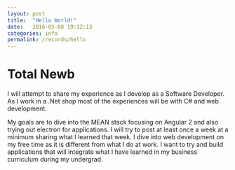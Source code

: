 ```yaml
---
layout: post
title:  "Hello World!"
date:   2016-05-08 19:12:13
categories: info
permalink: /records/hello
---
```


# Total Newb
I will attempt to share my experience as I develop as a Software Developer. As I work in a .Net shop most of the experiences will be with C# and web development.

My goals are to dive into the MEAN stack focusing on Angular 2 and also trying out electron for applications. I will try to post at least once a week at a minimum sharing what I learned that week. I dive into web development on my free time as it is different from what I do at work. I want to try and build applications that will integrate what I have learned in my business curriculum during my undergrad. 
